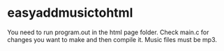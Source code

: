 # easyaddmusictohtml
You need to run program.out in the html page folder.
Check main.c for changes you want to make and then compile it.
Music files must be mp3.
